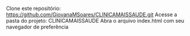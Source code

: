 Clone este repositório: https://github.com/GiovanaMSoares/CLINICAMAISSAUDE.git
Acesse a pasta do projeto: CLINICAMAISSAUDE
Abra o arquivo index.html com seu navegador de preferência

